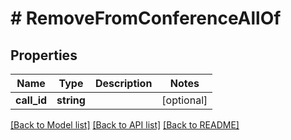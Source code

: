 # # RemoveFromConferenceAllOf

## Properties

Name | Type | Description | Notes
------------ | ------------- | ------------- | -------------
**call_id** | **string** |  | [optional] 

[[Back to Model list]](../../README.md#documentation-for-models) [[Back to API list]](../../README.md#documentation-for-api-endpoints) [[Back to README]](../../README.md)


